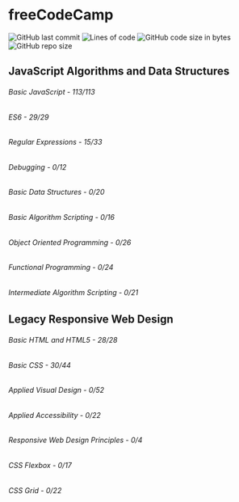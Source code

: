 # freeCodeCamp
![GitHub last commit](https://img.shields.io/github/last-commit/j1xis/freecodecamp)
![Lines of code](https://img.shields.io/tokei/lines/github/j1xis/freecodecamp)
![GitHub code size in bytes](https://img.shields.io/github/languages/code-size/j1xis/freecodecamp)
![GitHub repo size](https://img.shields.io/github/repo-size/j1xis/freecodecamp)

## JavaScript Algorithms and Data Structures
###### Basic JavaScript - 113/113
###### ES6 - 29/29
###### Regular Expressions - 15/33
###### Debugging - 0/12
###### Basic Data Structures - 0/20
###### Basic Algorithm Scripting - 0/16
###### Object Oriented Programming - 0/26
###### Functional Programming - 0/24
###### Intermediate Algorithm Scripting - 0/21

## Legacy Responsive Web Design
###### Basic HTML and HTML5 - 28/28
###### Basic CSS - 30/44
###### Applied Visual Design - 0/52
###### Applied Accessibility - 0/22
###### Responsive Web Design Principles - 0/4
###### CSS Flexbox - 0/17
###### CSS Grid - 0/22